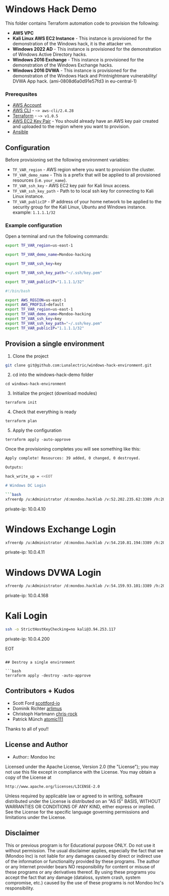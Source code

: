 # Windows Hack Demo

This folder contains Terraform automation code to provision the following:

- **AWS VPC**
- **Kali Linux AWS EC2 Instance** - This instance is provisioned for the demonstration of the Windows hack, it is the attacker vm.
- **Windows 2022 AD** - This instance is provisioned for the demonstration of Windows Active Directory hacks.
- **Windows 2016 Exchange** - This instance is provisioned for the demonstration of the Windows Exchange hacks.
- **Windows 2016 DVWA** - This instance is provisioned for the demonstration of the Windows Hack and Printnightmare vulnerability/ DVWA App hack. (ami-0808d6a0d91e57fd3 in eu-central-1)


### Prerequsites

- [AWS Account](https://aws.amazon.com/free/)
- [AWS CLI](https://docs.aws.amazon.com/cli/latest/userguide/install-cliv2.html) - `~> aws-cli/2.4.28`
- [Terraform](https://learn.hashicorp.com/tutorials/terraform/install-cli) - `~> v1.0.5`
- [AWS EC2 Key Pair](https://docs.aws.amazon.com/AWSEC2/latest/UserGuide/create-key-pairs.html) - You should already have an AWS key pair created and uploaded to the region where you want to provision.
- [Ansible](https://www.ansible.com/)

## Configuration

Before provisioning set the following environment variables:

- `TF_VAR_region` - AWS region where you want to provision the cluster.
- `TF_VAR_demo_name` - This is a prefix that will be applied to all provisioned resources (i.e. `your_name`).
- `TF_VAR_ssh_key` - AWS EC2 key pair for Kali linux access.
- `TF_VAR_ssh_key_path` - Path to to local ssh key for connecting to Kali Linux instance.
- `TF_VAR_publicIP` - IP address of your home network to be applied to the security group for the Kali Linux, Ubuntu and Windows instance. example: `1.1.1.1/32`

### Example configuration 

Open a terminal and run the following commands:

```bash
export TF_VAR_region=us-east-1

export TF_VAR_demo_name=Mondoo-hacking

export TF_VAR_ssh_key=key

export TF_VAR_ssh_key_path="~/.ssh/key.pem"

export TF_VAR_publicIP="1.1.1.1/32"
```

```bash title="set-exports.sh"
#!/bin/bash

export AWS_REGION=us-east-1
export AWS_PROFILE=default
export TF_VAR_region=us-east-1
export TF_VAR_demo_name=Mondoo-hacking
export TF_VAR_ssh_key=key
export TF_VAR_ssh_key_path="~/.ssh/key.pem"
export TF_VAR_publicIP="1.1.1.1/32"
```

## Provision a single environment

1. Clone the project
```bash title="Clone the project"
git clone git@github.com:Lunalectric/windows-hack-environment.git
```

2. cd into the windows-hack-demo folder

```
cd windows-hack-environment
```

3. Initialize the project (download modules)

```
terraform init
```

4. Check that everything is ready

```
terraform plan
```

5. Apply the configuration

```
terraform apply -auto-approve
```

Once the provisioning completes you will see something like this:

```bash
Apply complete! Resources: 39 added, 0 changed, 0 destroyed.

Outputs:

hack_write_up = <<EOT

# Windows DC Login

```bash
xfreerdp /u:Administrator /d:mondoo.hacklab /v:52.202.235.62:3389 /h:2048 /w:2048 /p:'MondooSPM1!'
```

private-ip: 10.0.4.10

# Windows Exchange Login

```bash
xfreerdp /u:Administrator /d:mondoo.hacklab /v:54.210.81.194:3389 /h:2048 /w:2048 /p:'MondooSPM1!'
```

private-ip: 10.0.4.11

# Windows DVWA Login

```bash
xfreerdp /u:Administrator /d:mondoo.hacklab /v:54.159.93.101:3389 /h:2048 /w:2048 /p:'MondooSPM1!'
```

private-ip: 10.0.4.168

# Kali Login

```bash
ssh -o StrictHostKeyChecking=no kali@3.94.253.117
```

private-ip: 10.0.4.200


EOT
```

## Destroy a single environment

```bash
terraform apply -destroy -auto-approve
```

## Contributors + Kudos

* Scott Ford [scottford-io](https://github.com/scottford-io)
* Dominik Richter [arlimus](https://github.com/arlimus)
* Christoph Hartmann [chris-rock](https://github.com/chris-rock)
* Patrick Münch [atomic111](https://github.com/atomic111)

Thanks to all of you!!

## License and Author

* Author:: Mondoo Inc

Licensed under the Apache License, Version 2.0 (the "License");
you may not use this file except in compliance with the License.
You may obtain a copy of the License at

    http://www.apache.org/licenses/LICENSE-2.0

Unless required by applicable law or agreed to in writing, software
distributed under the License is distributed on an "AS IS" BASIS,
WITHOUT WARRANTIES OR CONDITIONS OF ANY KIND, either express or implied.
See the License for the specific language governing permissions and
limitations under the License.

## Disclaimer

This or previous program is for Educational purpose ONLY. Do not use it without permission. The usual disclaimer applies, especially the fact that we (Mondoo Inc) is not liable for any damages caused by direct or indirect use of the information or functionality provided by these programs. The author or any Internet provider bears NO responsibility for content or misuse of these programs or any derivatives thereof. By using these programs you accept the fact that any damage (dataloss, system crash, system compromise, etc.) caused by the use of these programs is not Mondoo Inc's responsibility.